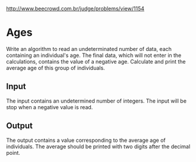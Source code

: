 http://www.beecrowd.com.br/judge/problems/view/1154

# Ages

Write an algorithm to read an undeterminated number of data, each containing
an individual's age. The final data, which will not enter in the calculations,
contains the value of a negative age. Calculate and print the average age of
this group of individuals.

## Input

The input contains an undetermined number of integers. The input will be stop
when a negative value is read.

## Output

The output contains a value corresponding to the average age of individuals.
The average should be printed with two digits after the decimal point.
